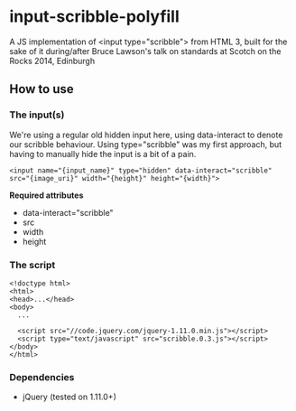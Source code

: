 input-scribble-polyfill
=======================

A JS implementation of &lt;input type="scribble"> from HTML 3, built for the sake of it during/after Bruce Lawson's talk on standards at Scotch on the Rocks 2014, Edinburgh

How to use
----------

### The input(s)

We're using a regular old hidden input here, using data-interact to denote our scribble behaviour. Using type="scribble" was my first approach, but having to manually hide the input is a bit of a pain.

	<input name="{input_name}" type="hidden" data-interact="scribble" src="{image_uri}" width="{height}" height="{width}">

**Required attributes**

- data-interact="scribble"
- src
- width
- height

### The script

	<!doctype html>
	<html>
	<head>...</head>
	<body>
	  ...

	  <script src="//code.jquery.com/jquery-1.11.0.min.js"></script>
	  <script type="text/javascript" src="scribble.0.3.js"></script>
	</body>
	</html>


### Dependencies

- jQuery (tested on 1.11.0+)